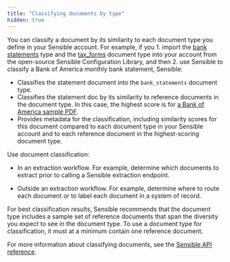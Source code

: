 ```yaml
---
title: "Classifying documents by type"
hidden: true
---
```


You can classify a document by its similarity to each document type you define in your Sensible account. For example, if you 1. import the [bank statements](https://github.com/sensible-hq/sensible-configuration-library/tree/main/bank_statements) type and the [tax_forms](https://github.com/sensible-hq/sensible-configuration-library/tree/main/tax_forms) document type into your account from the open-source Sensible Configuration Library, and then 2. use Sensible to classify a Bank of America monthly bank statement, Sensible:

- Classifies the statement document into the `bank_statements` document type.
- Classifies the statement doc by its similarity to reference documents in the document type. In this case, the highest score is for [a Bank of America sample PDF](https://github.com/sensible-hq/sensible-configuration-library/blob/main/bank_statements/bank_of_america/boa_sample.pdf).
-  Provides metadata for the classification, including similarity scores for this document compared to each document type in your Sensible account and to each reference document in the highest-scoring document type.

Use document classification:

- In an extraction workflow. For example, determine which documents to extract prior to calling a Sensible extraction endpoint.

- Outside an extraction workflow. For example, determine where to route each document or to label each document in a system of record.

For best classification results, Sensible recommends that the document type  includes a sample set of reference documents that span the diversity you expect to see in the document type. To use a document type for classification, it must at a minimum contain one reference document.

For more information about classifying documents, see the [Sensible API reference](ref:classify-documents).

